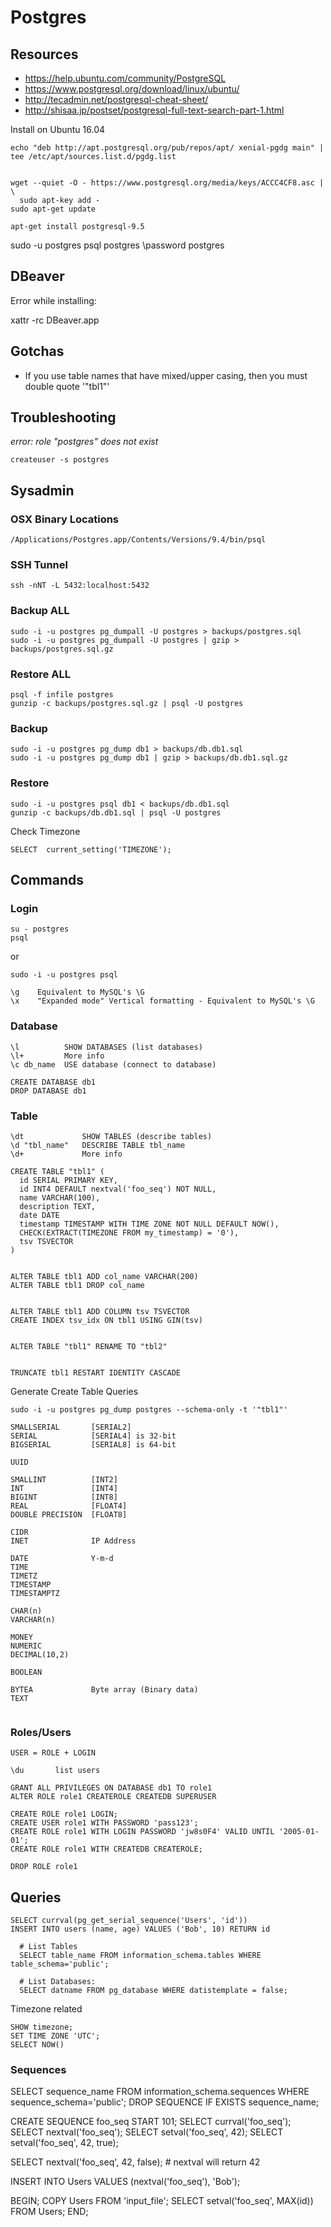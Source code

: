# Postgres #


## Resources ##

- https://help.ubuntu.com/community/PostgreSQL
- https://www.postgresql.org/download/linux/ubuntu/
- http://tecadmin.net/postgresql-cheat-sheet/
- http://shisaa.jp/postset/postgresql-full-text-search-part-1.html


Install on Ubuntu 16.04

```
echo "deb http://apt.postgresql.org/pub/repos/apt/ xenial-pgdg main" | tee /etc/apt/sources.list.d/pgdg.list


wget --quiet -O - https://www.postgresql.org/media/keys/ACCC4CF8.asc | \
  sudo apt-key add -
sudo apt-get update

apt-get install postgresql-9.5
```


sudo -u postgres psql postgres
\password postgres


## DBeaver ##

Error while installing:

xattr -rc DBeaver.app


## Gotchas ##

- If you use table names that have mixed/upper casing, then you must double quote '"tbl1"'


## Troubleshooting ##


*error: role "postgres" does not exist*

```
createuser -s postgres
```



## Sysadmin ##

### OSX Binary Locations ###
```
/Applications/Postgres.app/Contents/Versions/9.4/bin/psql
```


### SSH Tunnel ###
```
ssh -nNT -L 5432:localhost:5432
```


### Backup ALL ###
```
sudo -i -u postgres pg_dumpall -U postgres > backups/postgres.sql
sudo -i -u postgres pg_dumpall -U postgres | gzip > backups/postgres.sql.gz
```

### Restore ALL ###
```
psql -f infile postgres
gunzip -c backups/postgres.sql.gz | psql -U postgres
```

### Backup ###
```
sudo -i -u postgres pg_dump db1 > backups/db.db1.sql
sudo -i -u postgres pg_dump db1 | gzip > backups/db.db1.sql.gz
```

### Restore ###
```
sudo -i -u postgres psql db1 < backups/db.db1.sql
gunzip -c backups/db.db1.sql | psql -U postgres
```


Check Timezone
```
SELECT  current_setting('TIMEZONE');
```



## Commands ##


### Login ###

```
su - postgres
psql
```
or
```
sudo -i -u postgres psql
```


```
\g    Equivalent to MySQL's \G
\x    "Expanded mode" Vertical formatting - Equivalent to MySQL's \G
```

### Database ###

```
\l          SHOW DATABASES (list databases)
\l+         More info
\c db_name  USE database (connect to database)

CREATE DATABASE db1
DROP DATABASE db1
```


### Table ###

```
\dt             SHOW TABLES (describe tables)
\d "tbl_name"   DESCRIBE TABLE tbl_name
\d+             More info

CREATE TABLE "tbl1" (
  id SERIAL PRIMARY KEY,
  id INT4 DEFAULT nextval('foo_seq') NOT NULL,
  name VARCHAR(100),
  description TEXT,
  date DATE
  timestamp TIMESTAMP WITH TIME ZONE NOT NULL DEFAULT NOW(),
  CHECK(EXTRACT(TIMEZONE FROM my_timestamp) = '0'),
  tsv TSVECTOR
)


ALTER TABLE tbl1 ADD col_name VARCHAR(200)
ALTER TABLE tbl1 DROP col_name


ALTER TABLE tbl1 ADD COLUMN tsv TSVECTOR
CREATE INDEX tsv_idx ON tbl1 USING GIN(tsv)


ALTER TABLE "tbl1" RENAME TO "tbl2"


TRUNCATE tbl1 RESTART IDENTITY CASCADE

```


Generate Create Table Queries
```
sudo -i -u postgres pg_dump postgres --schema-only -t '"tbl1"'
```



```
SMALLSERIAL       [SERIAL2]
SERIAL            [SERIAL4] is 32-bit
BIGSERIAL         [SERIAL8] is 64-bit

UUID

SMALLINT          [INT2]
INT               [INT4]
BIGINT            [INT8]
REAL              [FLOAT4]
DOUBLE PRECISION  [FLOAT8]

CIDR        
INET              IP Address

DATE              Y-m-d
TIME
TIMETZ
TIMESTAMP
TIMESTAMPTZ

CHAR(n)
VARCHAR(n)

MONEY
NUMERIC
DECIMAL(10,2)

BOOLEAN     

BYTEA             Byte array (Binary data)
TEXT


```


### Roles/Users ###

`USER = ROLE + LOGIN`

```
\du       list users

GRANT ALL PRIVILEGES ON DATABASE db1 TO role1
ALTER ROLE role1 CREATEROLE CREATEDB SUPERUSER

CREATE ROLE role1 LOGIN;
CREATE USER role1 WITH PASSWORD 'pass123';
CREATE ROLE role1 WITH LOGIN PASSWORD 'jw8s0F4' VALID UNTIL '2005-01-01';
CREATE ROLE role1 WITH CREATEDB CREATEROLE;

DROP ROLE role1
```





## Queries ##

```
SELECT currval(pg_get_serial_sequence('Users', 'id'))
INSERT INTO users (name, age) VALUES ('Bob', 10) RETURN id
```

```
  # List Tables
  SELECT table_name FROM information_schema.tables WHERE table_schema='public';
```

```
  # List Databases:
  SELECT datname FROM pg_database WHERE datistemplate = false;
```

Timezone related
```
SHOW timezone;
SET TIME ZONE 'UTC';
SELECT NOW()
```


### Sequences ###



SELECT sequence_name FROM information_schema.sequences WHERE sequence_schema='public';
DROP SEQUENCE IF EXISTS sequence_name;

CREATE SEQUENCE foo_seq START 101;
SELECT currval('foo_seq');
SELECT nextval('foo_seq');
SELECT setval('foo_seq', 42);
SELECT setval('foo_seq', 42, true);

SELECT nextval('foo_seq', 42, false);  # nextval will return 42

INSERT INTO Users VALUES (nextval('foo_seq'), 'Bob');

BEGIN;
COPY Users FROM 'input_file';
SELECT setval('foo_seq', MAX(id)) FROM Users;
END;